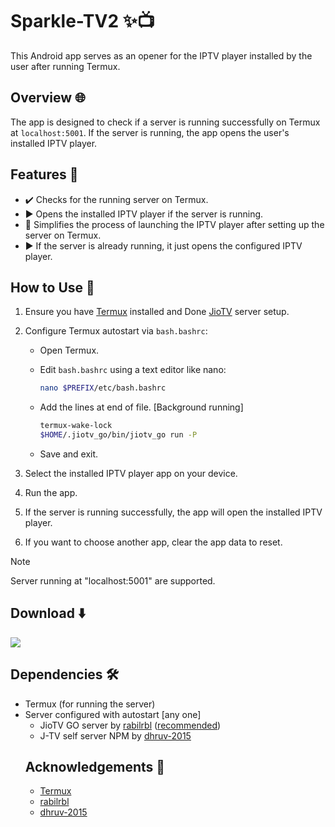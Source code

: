 # Sparkle-TV2 ✨📺

This Android app serves as an opener for the IPTV player installed by the user after running Termux.

## Overview 🌐

The app is designed to check if a server is running successfully on Termux at `localhost:5001`. If the server is running, the app opens the user's installed IPTV player.

## Features 🚀

- ✔️ Checks for the running server on Termux.
- ▶️ Opens the installed IPTV player if the server is running.
- 🚀 Simplifies the process of launching the IPTV player after setting up the server on Termux.
- ▶️ If the server is already running, it just opens the configured IPTV player.


## How to Use 📲

1. Ensure you have [Termux](https://github.com/termux/termux-app) installed and Done [JioTV](https://jiotv_go.rabil.me/get_started) server setup. 
2. Configure Termux autostart via `bash.bashrc`:
    - Open Termux.
    - Edit `bash.bashrc` using a text editor like nano:
   
        ```bash
        nano $PREFIX/etc/bash.bashrc
        ```
    - Add the lines at end of file. [Background running]

        ```bash
        termux-wake-lock
        $HOME/.jiotv_go/bin/jiotv_go run -P
        ```
    - Save and exit.

3. Select the installed IPTV player app on your device.

4. Run the app.

5. If the server is running successfully, the app will open the installed IPTV player.

6. If you want to choose another app, clear the app data to reset.


> [!NOTE]  
> Server running at "localhost:5001" are supported.

## Download ⬇️

[<img src="https://i.imgur.com/GTVknqJt.jpg">](https://github.com/siddharthsky/SparkleTV2-auto-service/releases)


## Dependencies 🛠️

- Termux (for running the server)
- Server configured with autostart [any one]
  - JioTV GO server by [rabilrbl](https://github.com/rabilrbl/jiotv_go) ([recommended](https://rabilrbl.github.io/jiotv_go/Usage-Guide/#android-users-weve-got-you-covered))
  - J-TV self server NPM by [dhruv-2015](https://github.com/dhruv-2015/JIOTVServer)
  <!-- 
  - TS-JioTV server NPM by [mitthu786](https://github.com/mitthu786/TS-JioTV)
<!-- - IPTV player with playlist [playstore](https://play.google.com/store/search?q=iptv+player&c=apps)
-->

## Acknowledgements 🙌

- [Termux](https://github.com/termux) 
- [rabilrbl](https://github.com/rabilrbl)
- [dhruv-2015](https://github.com/dhruv-2015)
<!-- 
- [mitthu786](https://github.com/mitthu786) 
--> 
